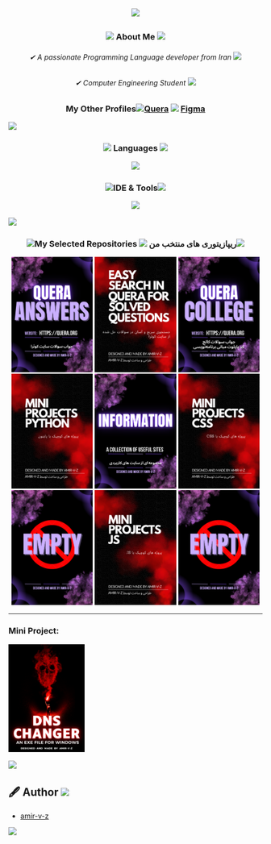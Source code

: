 <h1 align="center">
  <img src="https://readme-typing-svg.herokuapp.com/?lines=+Welcome+to+My+GitHub+Profile!;+Hi,+I'm+Amir+Vakilzadeh+👋;&font=Pacifico&center=true&width=650&height=120&color=58a6ff&vCenter=true&size=45%22"></img>
</h1>

<h3 align="center">
  <img src="https://media.giphy.com/media/v1.Y2lkPTc5MGI3NjExeG1uaDljcnlsYnFlbDJkMTNxcHRzbjRwYnI0cXpuZjMxcHB1NDAxbSZlcD12MV9zdGlja2Vyc19zZWFyY2gmY3Q9cw/VfrLCmybNyDcVc5lfU/giphy.gif" width="30">
  About Me
  <img src="https://media.giphy.com/media/v1.Y2lkPTc5MGI3NjExeG1uaDljcnlsYnFlbDJkMTNxcHRzbjRwYnI0cXpuZjMxcHB1NDAxbSZlcD12MV9zdGlja2Vyc19zZWFyY2gmY3Q9cw/VfrLCmybNyDcVc5lfU/giphy.gif" width="30">
</h3>


<h6 align="center">✔ A passionate Programming Language developer from Iran <img src="https://media.giphy.com/media/0CO50vUDy0pMHDaT7e/giphy.gif" width="30"> </h6>
<h6 align="center">✔ Computer Engineering Student <img src="https://media.giphy.com/media/v1.Y2lkPTc5MGI3NjExa2hoeGh0eWx0am00eWxvMGp3N3FiemdnZTl1ZjB3bTVzazB1OTNqdSZlcD12MV9zdGlja2Vyc19zZWFyY2gmY3Q9cw/QaRZ8MCQqeN6RxwqVX/giphy.gif" width="35"></h6>
<h3 align="center">My Other Profiles<img src="https://media.giphy.com/media/igyJ5a55BIj1BfkxuJ/giphy.gif" width="50"><a href="https://quera.org/profile/amir_v_z">Quera</a> <img src="https://media.giphy.com/media/ZIEqJCPv4D93FmUVTG/giphy.gif?cid=790b76119g44bmzkdk0jm9dn831uophtqwhcc20sk56ohwoy&ep=v1_stickers_search&rid=giphy.gif&ct=s" width="25"> <a href="https://www.figma.com/@amir_v_z">Figma</a></h3>

<img src="https://user-images.githubusercontent.com/73097560/115834477-dbab4500-a447-11eb-908a-139a6edaec5c.gif">

<h3 align="center">
  <img src="https://github.com/devlancer-lucas/devlancer-lucas/blob/main/code.gif" height="20"/>
  Languages
  <img src="https://github.com/devlancer-lucas/devlancer-lucas/blob/main/code.gif" height="20"/>
</h3>

<p align="center">
  <img src="https://skillicons.dev/icons?i=java,kotlin,py,html,css,md" />
</p>

<h3 align="center">
<img src="https://media.giphy.com/media/jSKBmKkvo2dPQQtsR1/giphy.gif" width="50">IDE & Tools<img src="https://media.giphy.com/media/jSKBmKkvo2dPQQtsR1/giphy.gif" width="50">
</h3>

<p align="center">
  <img src="https://skillicons.dev/icons?i=vscode,idea,androidstudio,wordpress,figma,git,github" />
</p>

<img src="https://user-images.githubusercontent.com/73097560/115834477-dbab4500-a447-11eb-908a-139a6edaec5c.gif">

<h3 align="center"><img src="https://media.giphy.com/media/C4b6GwFKbYxK8/giphy.gif?cid=ecf05e47axue4n3gtfghx2wxvptb00ghftejxfuog73eyrol&ep=v1_stickers_search&rid=giphy.gif&ct=s" width="30">My Selected Repositories <img src="https://media.giphy.com/media/qF1gI7mhLhnQunST3z/giphy.gif?cid=790b7611kfd142e44b05w49rb4daijcaqmggit5hcdua5fzd&ep=v1_stickers_search&rid=giphy.gif&ct=s" width="60"> ریپازیتوری های منتخب من<img src="https://media.giphy.com/media/C4b6GwFKbYxK8/giphy.gif?cid=ecf05e47axue4n3gtfghx2wxvptb00ghftejxfuog73eyrol&ep=v1_stickers_search&rid=giphy.gif&ct=s" width="30"></h3>

<p align="center">
  <a href="https://github.com/amir-v-z/Quera-answers/blob/main/README.md"><img width="32%" src="./images/QueraAnswers.png"></a>
  <a href="https://amir-v-z.github.io/Quera-answers"><img width="32%" src="./images/QueraSearch.png"></a>
  <a href="https://github.com/amir-v-z/Quera-Programming-Pilot-Code/blob/main/README.md"><img width="32%" src="./images/QueraProgrammingPilotCode.png"></a>
  <a href="https://github.com/amir-v-z/Mini-projects-python/blob/main/README.md"><img width="32%" src="./images/MiniProjectsPython.png"></a>
  <a href="https://github.com/amir-v-z/information/blob/main/README.md"><img width="32%" src="./images/Information.png"></a>
  <a href="https://github.com/amir-v-z/Mini-projects-Css/blob/main/README.md"><img width="32%" src="./images/MiniProjectsCSS.png"></a>
  <a href=""><img width="32%" src="./images/Empty.png"></a>
  <a href="https://github.com/amir-v-z/Mini-projects-JS/blob/main/README.md"><img width="32%" src="./images/MiniProjectsJS.png"></a>
  <a href=""><img width="32%" src="./images/Empty.png"></a>
</p>

<hr>

<h3 align="left">Mini Project:</h3>
<p align="left">
  <a href="https://github.com/amir-v-z/Change-DNS-for-Windows/blob/main/README.md"><img width=30% src="./images/DnsChanger.png"></a>
</p>

<img src="https://user-images.githubusercontent.com/73097560/115834477-dbab4500-a447-11eb-908a-139a6edaec5c.gif">

<h2 align="left">🖋 Author <img src="https://media.giphy.com/media/v1.Y2lkPTc5MGI3NjExOXc3ZmVrbDk1ejZveTlqOHozNnAxZjlvYnVpbnhkcnluODAycHJvZSZlcD12MV9zdGlja2Vyc19zZWFyY2gmY3Q9ZQ/UQDSBzfyiBKvgFcSTw/giphy.gif" width="28"></h2>

- <a href="https://www.github.com/amir-v-z">amir-v-z</a>

<img width=100% src="https://capsule-render.vercel.app/api?type=waving&color=0:50faaa,100:fa50e3&height=120&section=footer"/>